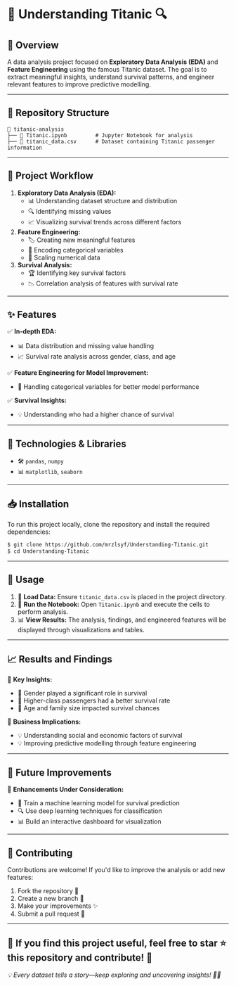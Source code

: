 # 🚢 Understanding Titanic 🔍

## 🚀 Overview
A data analysis project focused on **Exploratory Data Analysis (EDA)** and **Feature Engineering** using the famous Titanic dataset. The goal is to extract meaningful insights, understand survival patterns, and engineer relevant features to improve predictive modelling.

---

## 📂 Repository Structure
```
📁 titanic-analysis
├── 📄 Titanic.ipynb         # Jupyter Notebook for analysis
├── 📜 titanic_data.csv      # Dataset containing Titanic passenger information
```

---

## 📌 Project Workflow
1. **Exploratory Data Analysis (EDA):**
   - 📊 Understanding dataset structure and distribution
   - 🔍 Identifying missing values
   - 📈 Visualizing survival trends across different factors
2. **Feature Engineering:**
   - 🏷️ Creating new meaningful features
   - 🔢 Encoding categorical variables
   - 📏 Scaling numerical data
3. **Survival Analysis:**
   - 🏆 Identifying key survival factors
   - 📉 Correlation analysis of features with survival rate

---

## ✨ Features
✅ **In-depth EDA:**
   - 📊 Data distribution and missing value handling
   - 📈 Survival rate analysis across gender, class, and age

✅ **Feature Engineering for Model Improvement:**
   - 🚀 Handling categorical variables for better model performance

✅ **Survival Insights:**
   - 💡 Understanding who had a higher chance of survival

---

## 🔧 Technologies & Libraries
- 🛠 `pandas`, `numpy`
- 📊 `matplotlib`, `seaborn`

---

## 📥 Installation
To run this project locally, clone the repository and install the required dependencies:
```sh
$ git clone https://github.com/mrzlsyf/Understanding-Titanic.git
$ cd Understanding-Titanic
```

---

## 🚀 Usage
1. 📂 **Load Data:** Ensure `titanic_data.csv` is placed in the project directory.
2. 🏃 **Run the Notebook:** Open `Titanic.ipynb` and execute the cells to perform analysis.
3. 📊 **View Results:** The analysis, findings, and engineered features will be displayed through visualizations and tables.

---

## 📈 Results and Findings
🔹 **Key Insights:**
   - 📌 Gender played a significant role in survival
   - 📌 Higher-class passengers had a better survival rate
   - 📌 Age and family size impacted survival chances

🔹 **Business Implications:**
   - 💡 Understanding social and economic factors of survival
   - 💡 Improving predictive modelling through feature engineering

---

## 🔮 Future Improvements
🚀 **Enhancements Under Consideration:**
- 🔧 Train a machine learning model for survival prediction
- 🔍 Use deep learning techniques for classification
- 📊 Build an interactive dashboard for visualization

---

## 🤝 Contributing
Contributions are welcome! If you'd like to improve the analysis or add new features:
1. Fork the repository 🍴
2. Create a new branch 🌱
3. Make your improvements ✨
4. Submit a pull request 🔄

---

**🌟 If you find this project useful, feel free to star ⭐ this repository and contribute! 🙌**
---
*💡 Every dataset tells a story—keep exploring and uncovering insights! 🚀✨*
